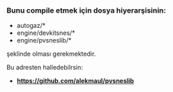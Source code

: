 ### Bunu compile etmek için dosya hiyerarşisinin:

- autogaz/*
- engine/devkitsnes/*
- engine/pvsneslib/*

şeklinde olması gerekmektedir.

Bu adresten halledebilrsin:
- **https://github.com/alekmaul/pvsneslib**